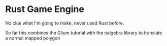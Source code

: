 # Rust Game Engine

No clue what I'm going to make, never used Rust before.

So far this combines the Glium tutorial with the nalgebra library to translate a normal mapped polygon